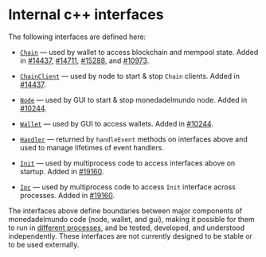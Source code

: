 # Internal c++ interfaces

The following interfaces are defined here:

* [`Chain`](chain.h) — used by wallet to access blockchain and mempool state. Added in [#14437](https://github.com/monedadelmundo/monedadelmundo/pull/14437), [#14711](https://github.com/monedadelmundo/monedadelmundo/pull/14711), [#15288](https://github.com/monedadelmundo/monedadelmundo/pull/15288), and [#10973](https://github.com/monedadelmundo/monedadelmundo/pull/10973).

* [`ChainClient`](chain.h) — used by node to start & stop `Chain` clients. Added in [#14437](https://github.com/monedadelmundo/monedadelmundo/pull/14437).

* [`Node`](node.h) — used by GUI to start & stop monedadelmundo node. Added in [#10244](https://github.com/monedadelmundo/monedadelmundo/pull/10244).

* [`Wallet`](wallet.h) — used by GUI to access wallets. Added in [#10244](https://github.com/monedadelmundo/monedadelmundo/pull/10244).

* [`Handler`](handler.h) — returned by `handleEvent` methods on interfaces above and used to manage lifetimes of event handlers.

* [`Init`](init.h) — used by multiprocess code to access interfaces above on startup. Added in [#19160](https://github.com/monedadelmundo/monedadelmundo/pull/19160).

* [`Ipc`](ipc.h) — used by multiprocess code to access `Init` interface across processes. Added in [#19160](https://github.com/monedadelmundo/monedadelmundo/pull/19160).

The interfaces above define boundaries between major components of monedadelmundo code (node, wallet, and gui), making it possible for them to run in [different processes](../../doc/multiprocess.md), and be tested, developed, and understood independently. These interfaces are not currently designed to be stable or to be used externally.
